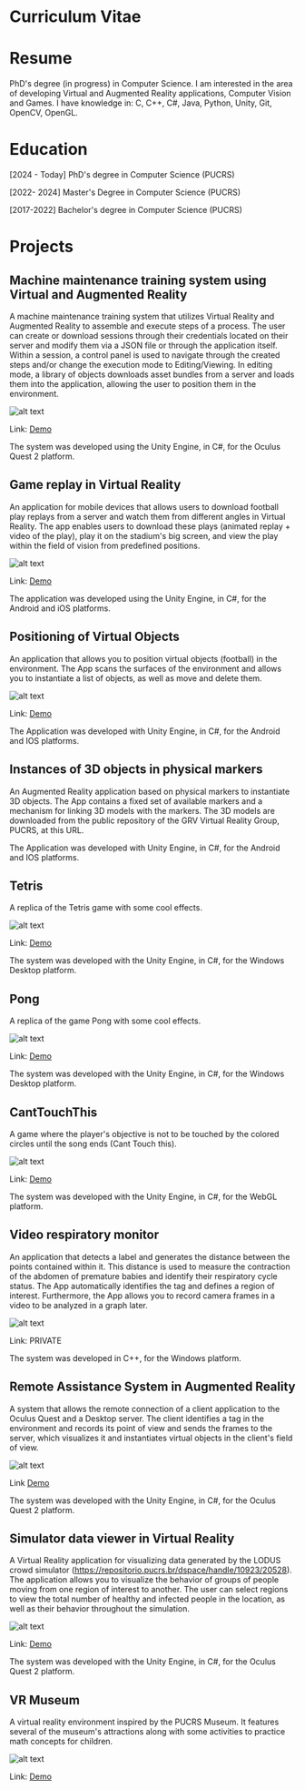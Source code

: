# Curriculum Vitae

# Resume
PhD's degree (in progress) in Computer Science. I am interested in the area of ​​developing Virtual and Augmented Reality applications, Computer Vision and Games.
I have knowledge in: C, C++, C#, Java, Python, Unity, Git, OpenCV, OpenGL.

# Education
[2024 - Today] PhD's degree in Computer Science (PUCRS)

[2022- 2024] Master's Degree in Computer Science (PUCRS)

[2017-2022] Bachelor's degree in Computer Science (PUCRS)

# Projects
## Machine maintenance training system using Virtual and Augmented Reality

A machine maintenance training system that utilizes Virtual Reality and Augmented Reality to assemble and execute steps of a process.
The user can create or download sessions through their credentials located on their server and modify them via a JSON file or through the application itself.
Within a session, a control panel is used to navigate through the created steps and/or change the execution mode to Editing/Viewing.
In editing mode, a library of objects downloads asset bundles from a server and loads them into the application, allowing the user to position them in the environment.

![alt text](https://github.com/ViniciusChrisosthemos/Portifolio/blob/main/App.png)

Link: [Demo](http://tiny.cc/TrainingEditorDemo)

The system was developed using the Unity Engine, in C#, for the Oculus Quest 2 platform.

## Game replay in Virtual Reality

An application for mobile devices that allows users to download football play replays from a server and watch them from different angles in Virtual Reality. The app enables users to download these plays (animated replay + video of the play), play it on the stadium's big screen, and view the play within the field of vision from predefined positions.

![alt text](https://github.com/ViniciusChrisosthemos/Portifolio/blob/main/Replay.png)

Link: [Demo](https://www.youtube.com/watch?v=DELOkUuWptk)

The application was developed using the Unity Engine, in C#, for the Android and iOS platforms.

## Positioning of Virtual Objects

An application that allows you to position virtual objects (football) in the environment. The App scans the surfaces of the environment and allows you to instantiate a list of objects, as well as move and delete them.

![alt text](https://github.com/ViniciusChrisosthemos/Portifolio/blob/main/PosicionaObjetos.png)

Link: [Demo](https://www.youtube.com/watch?v=LYU5auk4eyE)

The Application was developed with Unity Engine, in C#, for the Android and IOS platforms.

## Instances of 3D objects in physical markers

An Augmented Reality application based on physical markers to instantiate 3D objects. The App contains a fixed set of available markers and a mechanism for linking 3D models with the markers. The 3D models are downloaded from the public repository of the GRV Virtual Reality Group, PUCRS, at this URL.

The Application was developed with Unity Engine, in C#, for the Android and IOS platforms.

## Tetris

A replica of the Tetris game with some cool effects.

![alt text](https://github.com/ViniciusChrisosthemos/Portifolio/blob/main/Tetris.png)

Link: [Demo](https://github.com/ViniciusChrisosthemos/Tetris)

The system was developed with the Unity Engine, in C#, for the Windows Desktop platform.

## Pong

A replica of the game Pong with some cool effects.

![alt text](https://github.com/ViniciusChrisosthemos/Portifolio/blob/main/Pong.png)

Link: [Demo](https://github.com/ViniciusChrisosthemos/Pong)

The system was developed with the Unity Engine, in C#, for the Windows Desktop platform.

## CantTouchThis

A game where the player's objective is not to be touched by the colored circles until the song ends (Cant Touch this).

![alt text](https://github.com/ViniciusChrisosthemos/Portifolio/blob/main/CantTouchThis.png)

Link: [Demo](https://simmer.io/@VChrisosthemos/canttouchthis)

The system was developed with the Unity Engine, in C#, for the WebGL platform.

## Video respiratory monitor

An application that detects a label and generates the distance between the points contained within it. This distance is used to measure the contraction of the abdomen of premature babies and identify their respiratory cycle status. The App automatically identifies the tag and defines a region of interest. Furthermore, the App allows you to record camera frames in a video to be analyzed in a graph later.

![alt text](https://github.com/ViniciusChrisosthemos/Portifolio/blob/main/Monitor.png)

Link: PRIVATE

The system was developed in C++, for the Windows platform.

## Remote Assistance System in Augmented Reality

A system that allows the remote connection of a client application to the Oculus Quest and a Desktop server.
The client identifies a tag in the environment and records its point of view and sends the frames to the server, which visualizes it and instantiates virtual objects in the client's field of view.

![alt text](https://github.com/ViniciusChrisosthemos/Portifolio/blob/main/assistencia_remota_demo.png)

Link [Demo](https://youtu.be/JWfYCmh9_Lc)

The system was developed with the Unity Engine, in C#, for the Oculus Quest 2 platform.

## Simulator data viewer in Virtual Reality

A Virtual Reality application for visualizing data generated by the LODUS crowd simulator (https://repositorio.pucrs.br/dspace/handle/10923/20528).
The application allows you to visualize the behavior of groups of people moving from one region of interest to another.
The user can select regions to view the total number of healthy and infected people in the location, as well as their behavior throughout the simulation.

![alt text](https://github.com/ViniciusChrisosthemos/Portifolio/blob/main/visu_dados_vr_demo.png)

Link: [Demo](http://tiny.cc/VisuDadosVR)

The system was developed with the Unity Engine, in C#, for the Oculus Quest 2 platform.

## VR Museum


A virtual reality environment inspired by the PUCRS Museum. It features several of the museum's attractions along with some activities to practice math concepts for children.

![alt text](https://github.com/ViniciusChrisosthemos/Portifolio/blob/main/Demo_Projeto_Museu.png)

Link: [Demo](https://youtu.be/OsFk1aOQ23g)
